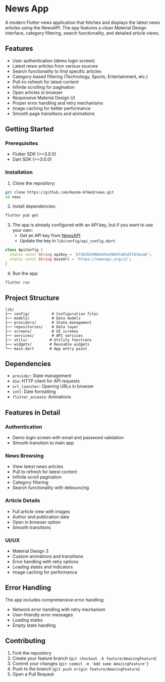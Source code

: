 # News App

A modern Flutter news application that fetches and displays the latest news articles using the NewsAPI. The app features a clean Material Design interface, category filtering, search functionality, and detailed article views.

## Features

-  User authentication (demo login screen)
-  Latest news articles from various sources
-  Search functionality to find specific articles
-  Category-based filtering (Technology, Sports, Entertainment, etc.)
-  Pull-to-refresh for latest content
-  Infinite scrolling for pagination
-  Open articles in browser
-  Responsive Material Design UI
-  Proper error handling and retry mechanisms
-  Image caching for better performance
-  Smooth page transitions and animations

## Getting Started

### Prerequisites

- Flutter SDK (>=3.0.0)
- Dart SDK (>=3.0.0)

### Installation

1. Clone the repository:
```bash
git clone https://github.com/Hazem-A7med/news.git
cd news
```

2. Install dependencies:
```bash
flutter pub get
```

3. The app is already configured with an API key, but if you want to use your own:
   - Get an API key from [NewsAPI](https://newsapi.org/)
   - Update the key in `lib/config/api_config.dart`:
```dart
class ApiConfig {
  static const String apiKey = 'b7d63b190b6445e48b97a01df243eea6';
  static const String baseUrl = 'https://newsapi.org/v2';
}

```

4. Run the app:
```bash
flutter run
```

## Project Structure

```
lib/
├── config/          # Configuration files
├── models/          # Data models
├── providers/       # State management
├── repositories/    # Data layer
├── screens/         # UI screens
├── services/        # API services
├── utils/          # Utility functions
├── widgets/        # Reusable widgets
└── main.dart       # App entry point
```

## Dependencies

- `provider`: State management
- `dio`: HTTP client for API requests
- `url_launcher`: Opening URLs in browser
- `intl`: Date formatting
- `flutter_animate`: Animations

## Features in Detail

### Authentication
- Demo login screen with email and password validation
- Smooth transition to main app

### News Browsing
- View latest news articles
- Pull to refresh for latest content
- Infinite scroll pagination
- Category filtering
- Search functionality with debouncing

### Article Details
- Full article view with images
- Author and publication date
- Open in browser option
- Smooth transitions

### UI/UX
- Material Design 3
- Custom animations and transitions
- Error handling with retry options
- Loading states and indicators
- Image caching for performance

## Error Handling

The app includes comprehensive error handling:
- Network error handling with retry mechanism
- User-friendly error messages
- Loading states
- Empty state handling

## Contributing

1. Fork the repository
2. Create your feature branch (`git checkout -b feature/AmazingFeature`)
3. Commit your changes (`git commit -m 'Add some AmazingFeature'`)
4. Push to the branch (`git push origin feature/AmazingFeature`)
5. Open a Pull Request

